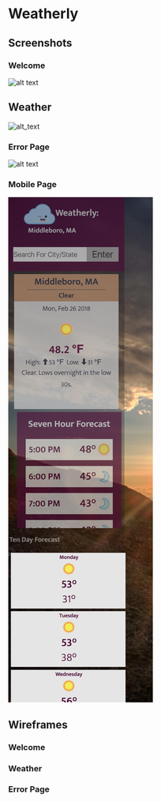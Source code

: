 # Weatherly


## Screenshots

### Welcome

![alt text](images/README-images/screencapture-localhost-8080-1519681477798.png "Welcome Page")

## Weather
![alt_text](images/README-images/screencapture-localhost-8080-1519681338764.png "Weather Page")

### Error Page
![alt text](images/README-images/screencapture-localhost-8080-1519681433968.png "Erroer Page")

### Mobile Page
![alt text](images/README-images/screencapture-localhost-8080-1519681402828.png "Mobile Page")

## Wireframes

### Welcome

### Weather

### Error Page

